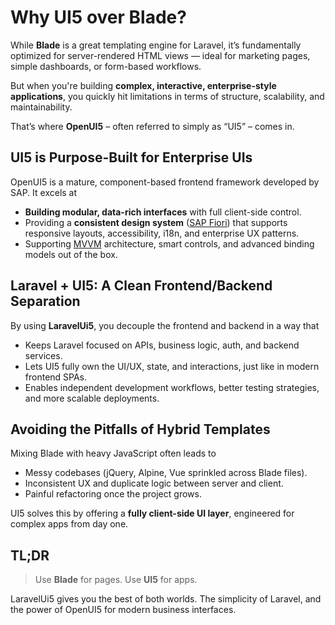 
# Why UI5 over Blade?

While **Blade** is a great templating engine for Laravel, it’s fundamentally optimized for server-rendered HTML views — ideal for marketing pages, simple dashboards, or form-based workflows.

But when you're building **complex, interactive, enterprise-style applications**, you quickly hit limitations in terms of structure, scalability, and maintainability.

That’s where **OpenUI5** – often referred to simply as “UI5” – comes in.

## UI5 is Purpose-Built for Enterprise UIs

OpenUI5 is a mature, component-based frontend framework developed by SAP. It excels at

* **Building modular, data-rich interfaces** with full client-side control.
* Providing a **consistent design system** ([SAP Fiori]) that supports responsive layouts, accessibility, i18n, and enterprise UX patterns.
* Supporting [MVVM] architecture, smart controls, and advanced binding models out of the box.

## Laravel + UI5: A Clean Frontend/Backend Separation

By using **LaravelUi5**, you decouple the frontend and backend in a way that

* Keeps Laravel focused on APIs, business logic, auth, and backend services.
* Lets UI5 fully own the UI/UX, state, and interactions, just like in modern frontend SPAs.
* Enables independent development workflows, better testing strategies, and more scalable deployments.

## Avoiding the Pitfalls of Hybrid Templates

Mixing Blade with heavy JavaScript often leads to

* Messy codebases (jQuery, Alpine, Vue sprinkled across Blade files).
* Inconsistent UX and duplicate logic between server and client.
* Painful refactoring once the project grows.

UI5 solves this by offering a **fully client-side UI layer**, engineered for complex apps from day one.

## TL;DR

> Use **Blade** for pages.
> Use **UI5** for apps.

LaravelUi5 gives you the best of both worlds. The simplicity of Laravel, and the power of OpenUI5 for modern business interfaces.

[SAP Fiori]: https://www.sap.com/products/technology-platform/fiori.html
[MVVM]: https://en.wikipedia.org/wiki/Model%E2%80%93view%E2%80%93viewmodel
